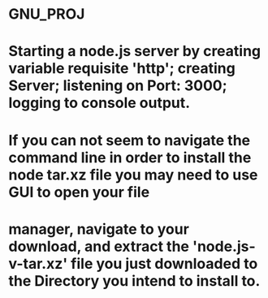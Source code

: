 # GNU_PROJ
# Starting a node.js server by creating variable requisite 'http'; creating Server; listening on Port: 3000; logging to console output.

# If you can not seem to navigate the command line in order to install the node tar.xz file you may need to use GUI to open your file
# manager, navigate to your download, and extract the 'node.js-v-tar.xz' file you just downloaded to the Directory you intend to install to.
